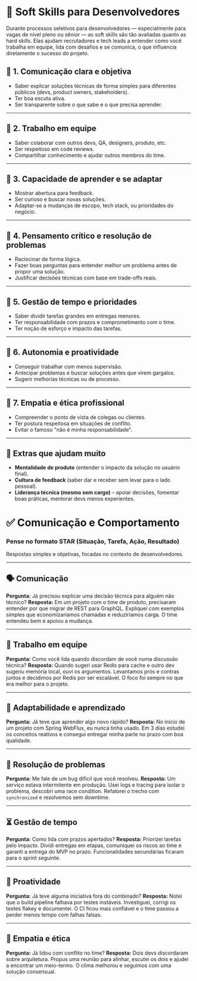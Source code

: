 # 🌟 Soft Skills para Desenvolvedores

Durante processos seletivos para desenvolvedores — especialmente para vagas de nível pleno ou sênior — as soft skills são tão avaliadas quanto as hard skills. Elas ajudam recrutadores e tech leads a entender como você trabalha em equipe, lida com desafios e se comunica, o que influencia diretamente o sucesso do projeto.

## 🔹 1. Comunicação clara e objetiva

- Saber explicar soluções técnicas de forma simples para diferentes públicos (devs, product owners, stakeholders).
- Ter boa escuta ativa.
- Ser transparente sobre o que sabe e o que precisa aprender.

---

## 🔹 2. Trabalho em equipe

- Saber colaborar com outros devs, QA, designers, produto, etc.
- Ser respeitoso em code reviews.
- Compartilhar conhecimento e ajudar outros membros do time.

---

## 🔹 3. Capacidade de aprender e se adaptar

- Mostrar abertura para feedback.
- Ser curioso e buscar novas soluções.
- Adaptar-se a mudanças de escopo, tech stack, ou prioridades do negócio.

---

## 🔹 4. Pensamento crítico e resolução de problemas

- Raciocinar de forma lógica.
- Fazer boas perguntas para entender melhor um problema antes de propor uma solução.
- Justificar decisões técnicas com base em trade-offs reais.

---

## 🔹 5. Gestão de tempo e prioridades

- Saber dividir tarefas grandes em entregas menores.
- Ter responsabilidade com prazos e comprometimento com o time.
- Ter noção de esforço e impacto das tarefas.

---

## 🔹 6. Autonomia e proatividade

- Conseguir trabalhar com menos supervisão.
- Antecipar problemas e buscar soluções antes que virem gargalos.
- Sugerir melhorias técnicas ou de processo.

---

## 🔹 7. Empatia e ética profissional

- Compreender o ponto de vista de colegas ou clientes.
- Ter postura respeitosa em situações de conflito.
- Evitar o famoso "não é minha responsabilidade".

---

## 🌟 Extras que ajudam muito

- **Mentalidade de produto** (entender o impacto da solução no usuário final).
- **Cultura de feedback** (saber dar e receber sem levar para o lado pessoal).
- **Liderança técnica (mesmo sem cargo)** – apoiar decisões, fomentar boas práticas, mentorar devs menos experientes.

# ✅ Comunicação e Comportamento

### Pense no formato **STAR (Situação, Tarefa, Ação, Resultado)**

Respostas simples e objetivas, focadas no contexto de desenvolvedores.

---

## 🗣 Comunicação

**Pergunta:** Já precisou explicar uma decisão técnica para alguém não técnico?
**Resposta:**
Em um projeto com o time de produto, precisaram entender por que migrar de REST para GraphQL. Expliquei com exemplos simples que economizaríamos chamadas e reduziríamos carga. O time entendeu bem e apoiou a mudança.

---

## 🤝 Trabalho em equipe

**Pergunta:** Como você lida quando discordam de você numa discussão técnica?
**Resposta:**
Quando sugeri usar Redis para cache e outro dev sugeriu memória local, ouvi os argumentos. Levantamos prós e contras juntos e decidimos por Redis por ser escalável. O foco foi sempre no que era melhor para o projeto.

---

## 🔄 Adaptabilidade e aprendizado

**Pergunta:** Já teve que aprender algo novo rápido?
**Resposta:**
No início de um projeto com Spring WebFlux, eu nunca tinha usado. Em 3 dias estudei os conceitos reativos e consegui entregar minha parte no prazo com boa qualidade.

---

## 🧠 Resolução de problemas

**Pergunta:** Me fale de um bug difícil que você resolveu.
**Resposta:**
Um serviço estava intermitente em produção. Usei logs e tracing para isolar o problema, descobri uma race condition. Refatorei o trecho com `synchronized` e resolvemos sem downtime.

---

## ⏳ Gestão de tempo

**Pergunta:** Como lida com prazos apertados?
**Resposta:**
Priorizei tarefas pelo impacto. Dividi entregas em etapas, comuniquei os riscos ao time e garanti a entrega do MVP no prazo. Funcionalidades secundárias ficaram para o sprint seguinte.

---

## 🚀 Proatividade

**Pergunta:** Já teve alguma iniciativa fora do combinado?
**Resposta:**
Notei que o build pipeline falhava por testes instáveis. Investiguei, corrigi os testes flakey e documentei. O CI ficou mais confiável e o time passou a perder menos tempo com falhas falsas.

---

## 🧭 Empatia e ética

**Pergunta:** Já lidou com conflito no time?
**Resposta:**
Dois devs discordaram sobre arquitetura. Propus uma reunião para alinhar, escutei os dois e ajudei a encontrar um meio-termo. O clima melhorou e seguimos com uma solução consensual.
